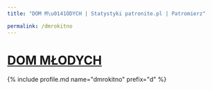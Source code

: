 ```yaml
---
title: "DOM M\u0141ODYCH | Statystyki patronite.pl | Patromierz"

permalink: /dmrokitno
---
```


# [DOM MŁODYCH](https://patronite.pl/dmrokitno)

{% include profile.md name="dmrokitno" prefix="d" %}
